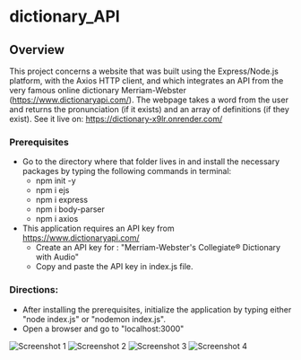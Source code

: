 # dictionary_API
## Overview
This project concerns a website that was built using the Express/Node.js platform, with the Axios HTTP client, and which integrates an API from the very famous online dictionary Merriam-Webster (https://www.dictionaryapi.com/). 
The webpage takes a word from the user and returns the pronunciation (if it exists) and an array of definitions (if they exist). 
See it live on: https://dictionary-x9lr.onrender.com/
### Prerequisites
- Go to the directory where that folder lives in and install the necessary packages by typing the following commands in terminal:
  - npm init -y
  - npm i ejs
  - npm i express
  - npm i body-parser
  - npm i axios
- This application requires an API key from https://www.dictionaryapi.com/
  - Create an API key for : "Merriam-Webster's Collegiate® Dictionary with Audio"
  - Copy and paste the API key in index.js file.
### Directions:
- After installing the prerequisites, initialize the application by typing either "node index.js" or "nodemon index.js".
- Open a browser and go to "localhost:3000"

![Screenshot 1](https://github.com/Stratosss/dictionary_API/assets/157527268/0197be85-f0c3-4745-8cc3-cb114429d1b3)
![Screenshot 2](https://github.com/Stratosss/dictionary_API/assets/157527268/4cacd5b2-1b05-4972-a873-991e81953f84)
![Screenshot 3](https://github.com/Stratosss/dictionary_API/assets/157527268/dfc2142b-aaa6-4e35-90df-676da3afb17a)
![Screenshot 4](https://github.com/Stratosss/dictionary_API/assets/157527268/f295652a-0cab-4ea5-87eb-cbd89b8e6e68)

